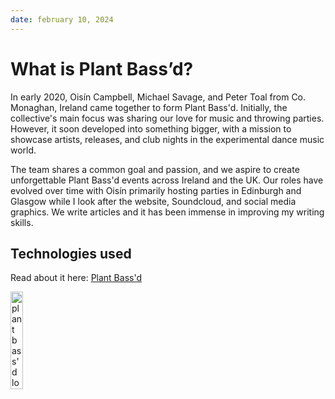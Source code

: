 ```yaml
---
date: february 10, 2024
---
```


# What is Plant Bass’d?

In early 2020, Oisín Campbell, Michael Savage, and Peter Toal from Co. Monaghan, Ireland came together to form Plant Bass'd. Initially, the collective's main focus was sharing our love for music and throwing parties. However, it soon developed into something bigger, with a mission to showcase artists, releases, and club nights in the experimental dance music world.

The team shares a common goal and passion, and we aspire to create unforgettable Plant Bass'd events across Ireland and the UK. Our roles have evolved over time with Oisín primarily hosting parties in Edinburgh and Glasgow while I look after the website, Soundcloud, and social media graphics. We write articles and it has been immense in improving my writing skills.

## Technologies used

Read about it here: [Plant Bass'd](/project/plant-bassd)

<img src="/images/plantbassd.png" width="20%" alt="plant bass'd logo" />

